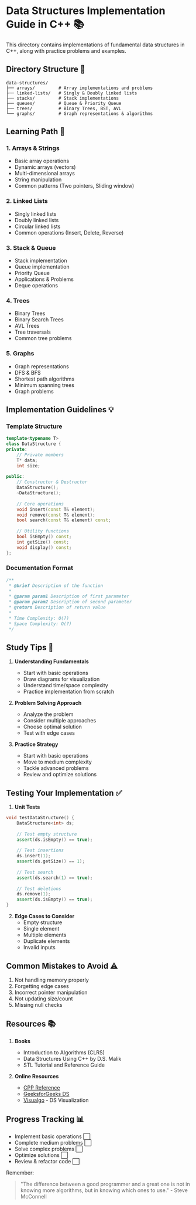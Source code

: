 # Data Structures Implementation Guide in C++ 📚

This directory contains implementations of fundamental data structures in C++, along with practice problems and examples.

## Directory Structure 📂

```
data-structures/
├── arrays/         # Array implementations and problems
├── linked-lists/   # Singly & Doubly linked lists
├── stacks/         # Stack implementations
├── queues/         # Queue & Priority Queue
├── trees/          # Binary Trees, BST, AVL
└── graphs/         # Graph representations & algorithms
```

## Learning Path 🎯

### 1. Arrays & Strings
- Basic array operations
- Dynamic arrays (vectors)
- Multi-dimensional arrays
- String manipulation
- Common patterns (Two pointers, Sliding window)

### 2. Linked Lists
- Singly linked lists
- Doubly linked lists
- Circular linked lists
- Common operations (Insert, Delete, Reverse)

### 3. Stack & Queue
- Stack implementation
- Queue implementation
- Priority Queue
- Applications & Problems
- Deque operations

### 4. Trees
- Binary Trees
- Binary Search Trees
- AVL Trees
- Tree traversals
- Common tree problems

### 5. Graphs
- Graph representations
- DFS & BFS
- Shortest path algorithms
- Minimum spanning trees
- Graph problems

## Implementation Guidelines 💡

### Template Structure
```cpp
template<typename T>
class DataStructure {
private:
    // Private members
    T* data;
    int size;
    
public:
    // Constructor & Destructor
    DataStructure();
    ~DataStructure();
    
    // Core operations
    void insert(const T& element);
    void remove(const T& element);
    bool search(const T& element) const;
    
    // Utility functions
    bool isEmpty() const;
    int getSize() const;
    void display() const;
};
```

### Documentation Format
```cpp
/**
 * @brief Description of the function
 * 
 * @param param1 Description of first parameter
 * @param param2 Description of second parameter
 * @return Description of return value
 * 
 * Time Complexity: O(?)
 * Space Complexity: O(?)
 */
```

## Study Tips 📝

1. **Understanding Fundamentals**
   - Start with basic operations
   - Draw diagrams for visualization
   - Understand time/space complexity
   - Practice implementation from scratch

2. **Problem Solving Approach**
   - Analyze the problem
   - Consider multiple approaches
   - Choose optimal solution
   - Test with edge cases

3. **Practice Strategy**
   - Start with basic operations
   - Move to medium complexity
   - Tackle advanced problems
   - Review and optimize solutions

## Testing Your Implementation ✅

1. **Unit Tests**
```cpp
void testDataStructure() {
    DataStructure<int> ds;
    
    // Test empty structure
    assert(ds.isEmpty() == true);
    
    // Test insertions
    ds.insert(1);
    assert(ds.getSize() == 1);
    
    // Test search
    assert(ds.search(1) == true);
    
    // Test deletions
    ds.remove(1);
    assert(ds.isEmpty() == true);
}
```

2. **Edge Cases to Consider**
   - Empty structure
   - Single element
   - Multiple elements
   - Duplicate elements
   - Invalid inputs

## Common Mistakes to Avoid ⚠️

1. Not handling memory properly
2. Forgetting edge cases
3. Incorrect pointer manipulation
4. Not updating size/count
5. Missing null checks

## Resources 📚

1. **Books**
   - Introduction to Algorithms (CLRS)
   - Data Structures Using C++ by D.S. Malik
   - STL Tutorial and Reference Guide

2. **Online Resources**
   - [CPP Reference](https://en.cppreference.com/)
   - [GeeksforGeeks DS](https://www.geeksforgeeks.org/data-structures/)
   - [Visualgo](https://visualgo.net/) - DS Visualization

## Progress Tracking 📊

- Implement basic operations ⬜
- Complete medium problems ⬜
- Solve complex problems ⬜
- Optimize solutions ⬜
- Review & refactor code ⬜

Remember:
> "The difference between a good programmer and a great one is not in knowing more algorithms, but in knowing which ones to use." - Steve McConnell
